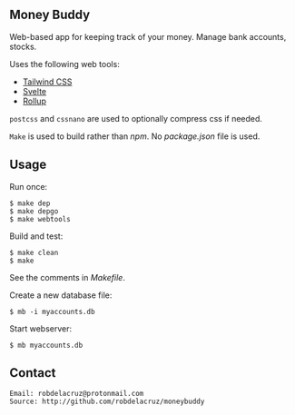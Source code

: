 ## Money Buddy

Web-based app for keeping track of your money. Manage bank accounts, stocks.

Uses the following web tools:
- [Tailwind CSS](https://tailwindcss.com)
- [Svelte](https://svelte.dev)
- [Rollup](https://rollupjs.org)

`postcss` and `cssnano` are used to optionally compress css if needed.

`Make` is used to build rather than *npm*. No *package.json* file is used.

## Usage

Run once:

    $ make dep
    $ make depgo
    $ make webtools

Build and test:

    $ make clean
    $ make

See the comments in *Makefile*.

Create a new database file:

    $ mb -i myaccounts.db

Start webserver:

    $ mb myaccounts.db


## Contact
    Email: robdelacruz@protonmail.com
    Source: http://github.com/robdelacruz/moneybuddy

